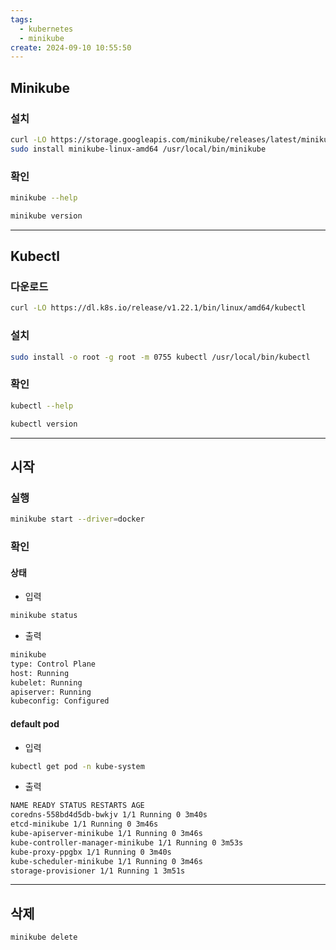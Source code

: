 ```yaml
---
tags:
  - kubernetes
  - minikube
create: 2024-09-10 10:55:50
---
```


## Minikube

### 설치
```sh
curl -LO https://storage.googleapis.com/minikube/releases/latest/minikube-linux-amd64
sudo install minikube-linux-amd64 /usr/local/bin/minikube
```
### 확인

```sh
minikube --help

minikube version
```



---

## Kubectl

### 다운로드
```sh
curl -LO https://dl.k8s.io/release/v1.22.1/bin/linux/amd64/kubectl
```

### 설치

```sh
sudo install -o root -g root -m 0755 kubectl /usr/local/bin/kubectl
```

### 확인
```sh
kubectl --help

kubectl version
```

---

## 시작

### 실행

```sh
minikube start --driver=docker
```


### 확인
#### 상태
- 입력
```sh
minikube status
```

- 출력
```sh
minikube
type: Control Plane
host: Running
kubelet: Running
apiserver: Running
kubeconfig: Configured
```


#### default pod

- 입력
```sh
kubectl get pod -n kube-system
```

- 출력
```sh
NAME READY STATUS RESTARTS AGE
coredns-558bd4d5db-bwkjv 1/1 Running 0 3m40s
etcd-minikube 1/1 Running 0 3m46s
kube-apiserver-minikube 1/1 Running 0 3m46s
kube-controller-manager-minikube 1/1 Running 0 3m53s
kube-proxy-ppgbx 1/1 Running 0 3m40s
kube-scheduler-minikube 1/1 Running 0 3m46s
storage-provisioner 1/1 Running 1 3m51s
```


---

## 삭제

```sh
minikube delete
```




